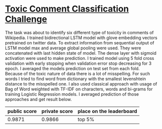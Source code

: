 # [Toxic Comment Classification Challenge](https://www.kaggle.com/c/jigsaw-toxic-comment-classification-challenge)
 The task was about to identify six different type of toxicity in comments of  Wikipedia. I trained bidirectional LSTM model with  glove embedding vectors pretrained on twitter data. To extract information from sequential output of LSTM model max and average global pooling were used. They were concatenated with last hidden state of model. The dense layer with sigmoid activation were used to make prediction. I trained model using 5 fold cross validation with early stopping when validation error stop decreasing for 3 epoch. I averaged the models prediction on test set from each fold. Because of the toxic nature of data there is a lot of misspelling. For such words I tried to find word from dictionary with the smallest levenshtein distance to the misspelled one. I also used classical approach with usage of Bag of Word weighted with TF-IDF on characters, words and bi-grams for training Logistic Regression models. I averaged prediction of those approaches and get result below.
 
|public score|private score|place on the leaderboard| 
|---|---|---|
|0.9871|0.9866| top 5%|